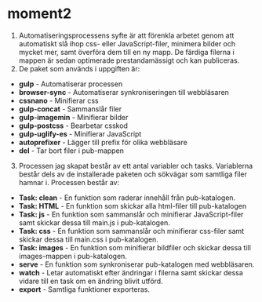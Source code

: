 # moment2
1. Automatiseringsprocessens syfte är att förenkla arbetet genom att automatiskt slå ihop css- eller JavaScript-filer, minimera bilder och mycket mer, samt överföra dem till en ny mapp. De färdiga filerna i mappen är sedan optimerade prestandamässigt och kan publiceras.
2. De paket som används i uppgiften är:
- **gulp** - Automatiserar processen
- **browser-sync** - Automatiserar synkroniseringen till webbläsaren
- **cssnano** - Minifierar css
- **gulp-concat** - Sammanslår filer
- **gulp-imagemin** - Minifierar bilder
- **gulp-postcss** - Bearbetar csskod 
- **gulp-uglify-es** - Minifierar JavaScript
- **autoprefixer** - Lägger till prefix för olika webbläsare
- **del** - Tar bort filer i pub-mappen
3. Processen jag skapat består av ett antal variabler och tasks. Variablerna består dels av de installerade paketen och sökvägar som samtliga filer hamnar i.
Processen består av: 
- **Task: clean** - En funktion som raderar innehåll från pub-katalogen.
- **Task: HTML** - En funktion som skickar alla html-filer till pub-katalogen
- **Task: js** - En funktion som sammanslår och minifierar JavaScript-filer samt skickar dessa till main.js i pub-katalogen.
- **Task: css** - En funktion som sammanslår och minifierar css-filer samt skickar dessa till main.css i pub-katalogen. 
- **Task: images** - En funktion som minifierar bildfiler och skickar dessa till images-mappen i pub-katalogen.
- **serve** - En funktion som synkroniserar pub-katalogen med webbläsaren.
- **watch** - Letar automatiskt efter ändringar i filerna samt skickar dessa vidare till en task om en ändring blivit utförd.
- **export** - Samtliga funktioner exporteras.


